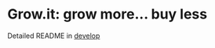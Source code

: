 # Grow.it: grow more... buy less

Detailed README in [develop](https://github.com/csd0/Grow.it/tree/develop)
